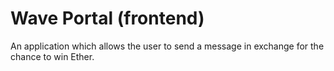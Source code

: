# Wave Portal (frontend)
An application which allows the user to send a message in exchange for the chance to win Ether.
